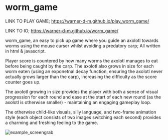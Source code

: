 # worm_game

LINK TO PLAY GAME; https://warner-d-m.github.io/play_worm_game/

LINK TO IO; https://warner-d-m.github.io/worm_game/

worm_game, an easy to pick up game where you guide an axolotl towards worms using the mouse curser whilst avoiding a predatory carp; All written in html & javascript.

Player score is countered by how many worms the axolotl manages to eat before being caught by the carp. The axolotl also grows in size for each worm eaten (using an exponetnal decay function, ensuring the axolotl never actually grows larger than the carp), increasing the difficulty as the score counter goes up. 

The axolotl growing in size provides the player with both a sense of visual progression for each round and ease at the start of each new round (as the axolotl is otherwise smaller) - maintaining an engaging gameplay loop.

The otherwise child-like visuals, silly language, and two-frame animation style (each object consists of two images switching each second) provides a charming and freshing feeling to the game.

![example_screengrab](https://github.com/warner-d-m/worm_game/assets/130168523/a23aa50f-b6fe-4993-8bd9-c4ec8680dfeb)
